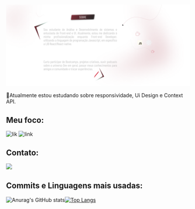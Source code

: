 ![banner](./banner.png)


<p align="left">
  🚀Atualmente estou estudando sobre responsividade, Ui Design e Context API.
</p>

## Meu foco:
![lik](https://img.icons8.com/color/48/000000/typescript.png)
![link](https://img.icons8.com/fluency/48/000000/api.png)
## Contato:

<a href="https://www.linkedin.com/in/nat%C3%A1lia/" target="_blank"><img src="https://img.shields.io/badge/LinkedIn-0077B5?style=for-the-badge&logo=linkedin&logoColor=black" target="_blank"></a>

## Commits e Linguagens mais usadas:
![Anurag's GitHub stats](https://github-readme-stats.vercel.app/api?username=nataliaaraujo0&show_icons=true&theme=merko)[![Top Langs](https://github-readme-stats.vercel.app/api/top-langs/?username=nataliaaraujo0&layout=compact)](https://github.com/nataliaaraujo0/github-readme-stats)





